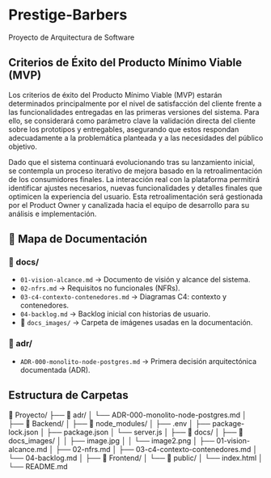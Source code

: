 # Prestige-Barbers
Proyecto de Arquitectura de Software



## Criterios de Éxito del Producto Mínimo Viable (MVP)

Los criterios de éxito del Producto Mínimo Viable (MVP) estarán
determinados principalmente por el nivel de satisfacción del cliente frente a las
funcionalidades entregadas en las primeras versiones del sistema. Para ello, se considerará
como parámetro clave la validación directa del cliente sobre los prototipos y entregables,
asegurando que estos respondan adecuadamente a la problemática planteada y a las
necesidades del público objetivo.

Dado que el sistema continuará evolucionando tras su lanzamiento inicial, se
contempla un proceso iterativo de mejora basado en la retroalimentación de los
consumidores finales. La interacción real con la plataforma permitirá identificar ajustes
necesarios, nuevas funcionalidades y detalles finales que optimicen la experiencia del
usuario. Esta retroalimentación será gestionada por el Product Owner y canalizada hacia el
equipo de desarrollo para su análisis e implementación.

## 📂 Mapa de Documentación

### 📁 docs/
- `01-vision-alcance.md` → Documento de visión y alcance del sistema.  
- `02-nfrs.md` → Requisitos no funcionales (NFRs).  
- `03-c4-contexto-contenedores.md` → Diagramas C4: contexto y contenedores.  
- `04-backlog.md` → Backlog inicial con historias de usuario.  
- 📂 `docs_images/` → Carpeta de imágenes usadas en la documentación.  

### 📁 adr/
- `ADR-000-monolito-node-postgres.md` → Primera decisión arquitectónica documentada (ADR).  



## Estructura de Carpetas
📂 Proyecto/
├── 📂 adr/
│   └── ADR-000-monolito-node-postgres.md
│
├── 📂 Backend/
│   ├── 📂 node_modules/
│   ├── .env
│   ├── package-lock.json
│   ├── package.json
│   └── server.js
│
├── 📂 docs/
│   ├── 📂 docs_images/
│   │   ├── image.jpg
│   │   └── image2.png
│   ├── 01-vision-alcance.md
│   ├── 02-nfrs.md
│   ├── 03-c4-contexto-contenedores.md
│   └── 04-backlog.md
│
├── 📂 Frontend/
│   └── 📂 public/
│       └── index.html
│
└── README.md
